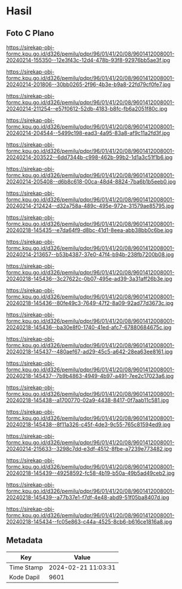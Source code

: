 # Hasil

## Foto C Plano

https://sirekap-obj-formc.kpu.go.id/d326/pemilu/pdpr/96/01/41/20/08/9601412008001-20240214-155350--12e3f43c-12d4-478b-93f8-92976bb5ae3f.jpg

https://sirekap-obj-formc.kpu.go.id/d326/pemilu/pdpr/96/01/41/20/08/9601412008001-20240214-201806--30bb0265-2f96-4b3e-b9a8-22fd79cf0fe7.jpg

https://sirekap-obj-formc.kpu.go.id/d326/pemilu/pdpr/96/01/41/20/08/9601412008001-20240214-211254--e57f0612-52db-4183-b8fc-fb6a2051f80c.jpg

https://sirekap-obj-formc.kpu.go.id/d326/pemilu/pdpr/96/01/41/20/08/9601412008001-20240214-204544--5499c198-ead3-4a95-83a8-af9c11a2fd3f.jpg

https://sirekap-obj-formc.kpu.go.id/d326/pemilu/pdpr/96/01/41/20/08/9601412008001-20240214-203522--6dd7344b-c998-462b-99b2-1d1a3c51f1b6.jpg

https://sirekap-obj-formc.kpu.go.id/d326/pemilu/pdpr/96/01/41/20/08/9601412008001-20240214-205408--d6b8c618-00ca-48d4-8824-7ba6b1b5eeb0.jpg

https://sirekap-obj-formc.kpu.go.id/d326/pemilu/pdpr/96/01/41/20/08/9601412008001-20240214-212424--d32a758a-489c-495e-972e-31579ae85795.jpg

https://sirekap-obj-formc.kpu.go.id/d326/pemilu/pdpr/96/01/41/20/08/9601412008001-20240218-145435--e7da64f9-d8bc-41d1-8eea-abb38bb0c6be.jpg

https://sirekap-obj-formc.kpu.go.id/d326/pemilu/pdpr/96/01/41/20/08/9601412008001-20240214-213657--b53b4387-37e0-47f4-b94b-238fb7200b08.jpg

https://sirekap-obj-formc.kpu.go.id/d326/pemilu/pdpr/96/01/41/20/08/9601412008001-20240218-145436--3c27622c-0b07-495e-ad39-3a31aff26b3e.jpg

https://sirekap-obj-formc.kpu.go.id/d326/pemilu/pdpr/96/01/41/20/08/9601412008001-20240218-145436--80fe49c3-7649-47f2-8a09-92ad77d3673c.jpg

https://sirekap-obj-formc.kpu.go.id/d326/pemilu/pdpr/96/01/41/20/08/9601412008001-20240218-145436--ba30e8f0-1740-41ed-afc7-67880684675c.jpg

https://sirekap-obj-formc.kpu.go.id/d326/pemilu/pdpr/96/01/41/20/08/9601412008001-20240218-145437--480aef67-ad29-45c5-a642-28ea63ee8161.jpg

https://sirekap-obj-formc.kpu.go.id/d326/pemilu/pdpr/96/01/41/20/08/9601412008001-20240218-145437--7b9b4863-4949-4b97-a491-7ee2c17023a6.jpg

https://sirekap-obj-formc.kpu.go.id/d326/pemilu/pdpr/96/01/41/20/08/9601412008001-20240218-145438--a1700770-02a9-4438-8417-0f7aab11c581.jpg

https://sirekap-obj-formc.kpu.go.id/d326/pemilu/pdpr/96/01/41/20/08/9601412008001-20240218-145438--8f11a326-c45f-4de3-9c55-765c81594ed9.jpg

https://sirekap-obj-formc.kpu.go.id/d326/pemilu/pdpr/96/01/41/20/08/9601412008001-20240214-215633--3298c7dd-e3df-4512-8fbe-a7239e773482.jpg

https://sirekap-obj-formc.kpu.go.id/d326/pemilu/pdpr/96/01/41/20/08/9601412008001-20240218-145439--49258592-fc58-4b19-b50a-49b5ad49ceb2.jpg

https://sirekap-obj-formc.kpu.go.id/d326/pemilu/pdpr/96/01/41/20/08/9601412008001-20240218-145439--a77b37e1-f7df-4e48-abd9-51f05ba8407d.jpg

https://sirekap-obj-formc.kpu.go.id/d326/pemilu/pdpr/96/01/41/20/08/9601412008001-20240218-145434--fc05e863-c44a-4525-8cb6-b616ce1816a8.jpg


## Metadata

| Key        | Value               |
| ---------- | ------------------- |
| Time Stamp | 2024-02-21 11:03:31 |
| Kode Dapil | 9601                |




